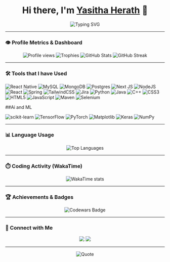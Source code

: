 <h1 align="center">Hi there, I'm <a href="https://github.com/amodhyh" target="_blank">Yasitha Herath</a> 👋</h1>

<p align="center">
  <img src="https://readme-typing-svg.herokuapp.com?font=Fira+Code&size=24&pause=1000&color=F7C51D&center=true&vCenter=true&width=435&lines=Passionate+Developer;Open+Source+Enthusiast;Lifelong+Learner" alt="Typing SVG" />
</p>

---

### 👁️ Profile Metrics & Dashboard

<p align="center">
  <!-- Profile Views -->
  <img src="https://komarev.com/ghpvc/?username=amodhyh&color=brightgreen&style=for-the-badge" alt="Profile views" />  
  <!-- GitHub Trophies -->
  <img src="https://github-profile-trophy.vercel.app/?username=amodhyh&theme=tokyonight&no-frame=true&column=7&margin-w=15&margin-h=15" alt="Trophies" />  
  <!-- GitHub Stats Card -->
  <img src="https://github-readme-stats.vercel.app/api?username=amodhyh&show_icons=true&theme=tokyonight&count_private=true" alt="GitHub Stats" />  
  <!-- Streak Stats -->
  <img src="https://github-readme-streak-stats.herokuapp.com/?user=amodhyh&theme=tokyonight" alt="GitHub Streak" />
</p>

---

### 🛠️  Tools that I have Used 

<p align="center">
  
  ![React Native](https://img.shields.io/badge/react_native-%2320232a.svg?style=for-the-badge&logo=react&logoColor=%2361DAFB)
  ![MySQL](https://img.shields.io/badge/mysql-4479A1.svg?style=for-the-badge&logo=mysql&logoColor=white)
  ![MongoDB](https://img.shields.io/badge/MongoDB-%234ea94b.svg?style=for-the-badge&logo=mongodb&logoColor=white)
  ![Postgres](https://img.shields.io/badge/postgres-%23316192.svg?style=for-the-badge&logo=postgresql&logoColor=white)
  ![Next JS](https://img.shields.io/badge/Next-black?style=for-the-badge&logo=next.js&logoColor=white)
  ![NodeJS](https://img.shields.io/badge/node.js-6DA55F?style=for-the-badge&logo=node.js&logoColor=white)
  ![React](https://img.shields.io/badge/react-%2320232a.svg?style=for-the-badge&logo=react&logoColor=%2361DAFB)
  ![Spring](https://img.shields.io/badge/spring-%236DB33F.svg?style=for-the-badge&logo=spring&logoColor=white)
  ![TailwindCSS](https://img.shields.io/badge/tailwindcss-%2338B2AC.svg?style=for-the-badge&logo=tailwind-css&logoColor=white)
  ![Jira](https://img.shields.io/badge/jira-%230A0FFF.svg?style=for-the-badge&logo=jira&logoColor=white)
  ![Python](https://img.shields.io/badge/python-3670A0?style=for-the-badge&logo=python&logoColor=ffdd54)
  ![Java](https://img.shields.io/badge/java-%23ED8B00.svg?style=for-the-badge&logo=openjdk&logoColor=white)
  ![C++](https://img.shields.io/badge/c++-%2300599C.svg?style=for-the-badge&logo=c%2B%2B&logoColor=white)
  ![CSS3](https://img.shields.io/badge/css3-%231572B6.svg?style=for-the-badge&logo=css3&logoColor=white)
  ![HTML5](https://img.shields.io/badge/html5-%23E34F26.svg?style=for-the-badge&logo=html5&logoColor=white)
  ![JavaScript](https://img.shields.io/badge/javascript-%23323330.svg?style=for-the-badge&logo=javascript&logoColor=%23F7DF1E)
  ![Maven]((https://img.shields.io/badge/apachemaven-C71A36.svg?style=for-the-badge&logo=apachemaven&logoColor=white))
  ![Selenium](https://img.shields.io/badge/-selenium-%43B02A?style=for-the-badge&logo=selenium&logoColor=white)
  
  ##Ai and ML
  
  ![scikit-learn](https://img.shields.io/badge/scikit--learn-%23F7931E.svg?style=for-the-badge&logo=scikit-learn&logoColor=white)
  ![TensorFlow](https://img.shields.io/badge/TensorFlow-%23FF6F00.svg?style=for-the-badge&logo=TensorFlow&logoColor=white)
  ![PyTorch](https://img.shields.io/badge/PyTorch-%23EE4C2C.svg?style=for-the-badge&logo=PyTorch&logoColor=white)
  ![Matplotlib](https://img.shields.io/badge/Matplotlib-%23ffffff.svg?style=for-the-badge&logo=Matplotlib&logoColor=black)
  ![Keras](https://img.shields.io/badge/Keras-%23D00000.svg?style=for-the-badge&logo=Keras&logoColor=white)
  ![NumPy](https://img.shields.io/badge/numpy-%23013243.svg?style=for-the-badge&logo=numpy&logoColor=white)
</p>

---

### 📊 Language Usage

<p align="center">
  <img src="https://github-readme-stats.vercel.app/api/top-langs/?username=amodhyh&layout=compact&theme=tokyonight" alt="Top Languages" />
</p>

---

### ⏱️ Coding Activity (WakaTime)

<p align="center">
  <img src="https://wakatime.com/share/@YOUR_WAKATIME_ID/abcd1234abcd1234abcd1234.svg" alt="WakaTime stats" />
</p>

---

### 🏆 Achievements & Badges

<p align="center">
  <!-- CodeWars -->
  <img src="https://www.codewars.com/users/YOUR_USERNAME/badges/large" alt="Codewars Badge" />  
</p>

---

### 🤝 Connect with Me

<p align="center">
  <a href="https://www.linkedin.com/in/yasitha-herath-956748295"><img src="https://img.shields.io/badge/LinkedIn-blue?logo=linkedin&style=flat-square" /></a>
  <a href="mailto:amodhwork@gmail.com"><img src="https://img.shields.io/badge/Gmail-red?logo=gmail&style=flat-square" /></a>
</p>

---

<p align="center">
  <img src="https://quotes-github-readme.vercel.app/api?type=horizontal&theme=dark" alt="Quote" />
</p>

<!-- Proudly created with ❤️ by AYH -->
